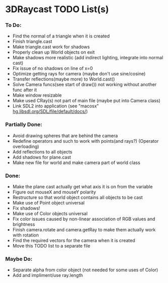 # 3DRaycast TODO List(s)

### To Do:

<!-- - classes.cpp line 182: add position to ball shadow casting(??) -->
- Find the normal of a triangle when it is created
- Finish triangle.cast
- Make triangle.cast work for shadows
- Properly clean up World objects on exit
- Make shadows more realistic (add indirect lighting, integrate into normal cast)
- Fix issue of no shadows on line of x=0
- Optimize getting rays for camera (maybe don't use sine/cosine)
- Transfer reflections(maybe more) to World.cast()
- Solve Camera funcs(see start of draw()) not working without another func after it
- Make window resizable
- Make used CRay(s) not part of main file (maybe put into Camera class)
- Link SDL2 into application (see "macosx" [hg.libsdl.org/SDL/file/default/docs/](http://hg.libsdl.org/SDL/file/default/docs/))

### Partially Done:

- Avoid drawing spheres that are behind the camera
- Redefine operators and such to work with points(and rays?) (Operator overloading)
- Add reflections to all objects
- Add shadows for plane.cast
- Make new file for world and make camera part of world class

### Done:

- Make the plane cast actually get what axis it is on from the variable
- Figure out mouseX and mouseY polarity
- Restructure so that world object contains all objects to be cast
- Make use of Point object universal
- Fix shadows!
- Make use of Color objects universal
- Fix color issues caused by non-linear association of RGB values and brightness
- Finish camera.rotate and camera.getRay to make them actually work with rotation
- Find the required vectors for the camera when it is created
- Move this TODO list to a separate file

### Maybe Do:

- Separate alpha from color object (not needed for some uses of Color)
- Add and impliment/use ray.length


